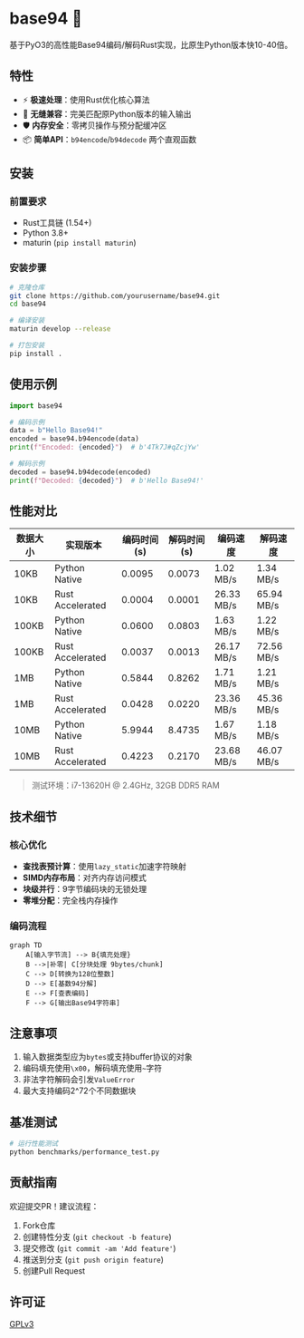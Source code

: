 # base94 🚀

基于PyO3的高性能Base94编码/解码Rust实现，比原生Python版本快10-40倍。

## 特性

- ⚡ **极速处理**：使用Rust优化核心算法
- 🔄 **无缝兼容**：完美匹配原Python版本的输入输出
- 🛡️ **内存安全**：零拷贝操作与预分配缓冲区
- 📦 **简单API**：`b94encode`/`b94decode` 两个直观函数

## 安装

### 前置要求

- Rust工具链 (1.54+)
- Python 3.8+
- maturin (`pip install maturin`)

### 安装步骤

```bash
# 克隆仓库
git clone https://github.com/yourusername/base94.git
cd base94

# 编译安装
maturin develop --release

# 打包安装
pip install .
```

## 使用示例

```python
import base94

# 编码示例
data = b"Hello Base94!"
encoded = base94.b94encode(data)
print(f"Encoded: {encoded}")  # b'4Tk7J#qZcjYw'

# 解码示例
decoded = base94.b94decode(encoded)
print(f"Decoded: {decoded}")  # b'Hello Base94!'
```

## 性能对比

| 数据大小 | 实现版本         | 编码时间 (s) | 解码时间 (s) | 编码速度   | 解码速度   |
|----------|------------------|--------------|--------------|------------|------------|
| 10KB     | Python Native    |       0.0095 |       0.0073 | 1.02 MB/s  | 1.34 MB/s  |
| 10KB     | Rust Accelerated |       0.0004 |       0.0001 | 26.33 MB/s | 65.94 MB/s |
| 100KB    | Python Native    |       0.0600 |       0.0803 | 1.63 MB/s  | 1.22 MB/s  |
| 100KB    | Rust Accelerated |       0.0037 |       0.0013 | 26.17 MB/s | 72.56 MB/s |
| 1MB      | Python Native    |       0.5844 |       0.8262 | 1.71 MB/s  | 1.21 MB/s  |
| 1MB      | Rust Accelerated |       0.0428 |       0.0220 | 23.36 MB/s | 45.36 MB/s |
| 10MB     | Python Native    |       5.9944 |       8.4735 | 1.67 MB/s  | 1.18 MB/s  |
| 10MB     | Rust Accelerated |       0.4223 |       0.2170 | 23.68 MB/s | 46.07 MB/s |

> 测试环境：i7-13620H @ 2.4GHz, 32GB DDR5 RAM

## 技术细节

### 核心优化

- **查找表预计算**：使用`lazy_static`加速字符映射
- **SIMD内存布局**：对齐内存访问模式
- **块级并行**：9字节编码块的无锁处理
- **零堆分配**：完全栈内存操作

### 编码流程

```mermaid
graph TD
    A[输入字节流] --> B{填充处理}
    B -->|补零| C[分块处理 9bytes/chunk]
    C --> D[转换为128位整数]
    D --> E[基数94分解]
    E --> F[查表编码]
    F --> G[输出Base94字符串]
```

## 注意事项

1. 输入数据类型应为`bytes`或支持buffer协议的对象
2. 编码填充使用`\x00`，解码填充使用`~`字符
3. 非法字符解码会引发`ValueError`
4. 最大支持编码2^72个不同数据块

## 基准测试

```bash
# 运行性能测试
python benchmarks/performance_test.py
```

## 贡献指南

欢迎提交PR！建议流程：

1. Fork仓库
2. 创建特性分支 (`git checkout -b feature`)
3. 提交修改 (`git commit -am 'Add feature'`)
4. 推送到分支 (`git push origin feature`)
5. 创建Pull Request

## 许可证

[GPLv3](LICENSE)
